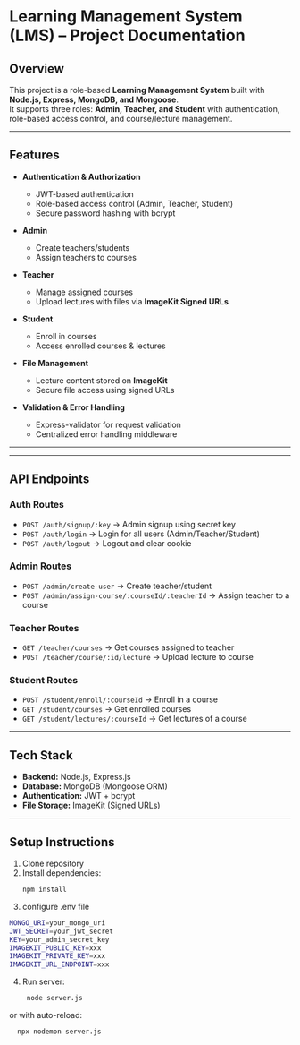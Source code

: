# Learning Management System (LMS) – Project Documentation

## Overview
This project is a role-based **Learning Management System** built with **Node.js, Express, MongoDB, and Mongoose**.  
It supports three roles: **Admin, Teacher, and Student** with authentication, role-based access control, and course/lecture management.

---

## Features
- **Authentication & Authorization**
  - JWT-based authentication
  - Role-based access control (Admin, Teacher, Student)
  - Secure password hashing with bcrypt

- **Admin**
  - Create teachers/students
  - Assign teachers to courses

- **Teacher**
  - Manage assigned courses
  - Upload lectures with files via **ImageKit Signed URLs**

- **Student**
  - Enroll in courses
  - Access enrolled courses & lectures

- **File Management**
  - Lecture content stored on **ImageKit**
  - Secure file access using signed URLs

- **Validation & Error Handling**
  - Express-validator for request validation
  - Centralized error handling middleware

---


---

## API Endpoints

### Auth Routes
- `POST /auth/signup/:key` → Admin signup using secret key  
- `POST /auth/login` → Login for all users (Admin/Teacher/Student)  
- `POST /auth/logout` → Logout and clear cookie  

### Admin Routes
- `POST /admin/create-user` → Create teacher/student  
- `POST /admin/assign-course/:courseId/:teacherId` → Assign teacher to a course  

### Teacher Routes
- `GET /teacher/courses` → Get courses assigned to teacher  
- `POST /teacher/course/:id/lecture` → Upload lecture to course  

### Student Routes
- `POST /student/enroll/:courseId` → Enroll in a course  
- `GET /student/courses` → Get enrolled courses  
- `GET /student/lectures/:courseId` → Get lectures of a course  

---

## Tech Stack
- **Backend:** Node.js, Express.js  
- **Database:** MongoDB (Mongoose ORM)  
- **Authentication:** JWT + bcrypt  
- **File Storage:** ImageKit (Signed URLs)  

---

## Setup Instructions
1. Clone repository
2. Install dependencies:
   ```bash
   npm install

3. configure .env file
  ```bash
  MONGO_URI=your_mongo_uri
  JWT_SECRET=your_jwt_secret
  KEY=your_admin_secret_key
  IMAGEKIT_PUBLIC_KEY=xxx
  IMAGEKIT_PRIVATE_KEY=xxx
  IMAGEKIT_URL_ENDPOINT=xxx
```
4. Run server:
   ```bash
    node server.js
  or with auto-reload:
  ```bash
    npx nodemon server.js


